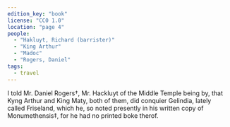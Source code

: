 ```yaml
---
edition_key: "book"
license: "CC0 1.0"
location: "page 4"
people:
  - "Hakluyt, Richard (barrister)"
  - "King Arthur"
  - "Madoc"
  - "Rogers, Daniel"
tags:
  - travel
---
```

I told
Mr. Daniel Rogers†, Mr. Hackluyt of the Middle Temple being
by, that Kyng Arthur and King Maty, both of them, did conquier
Gelindia, lately called Friseland, which he, so noted presently in
his written copy of Monumethensis‡, for he had no printed
boke therof.
